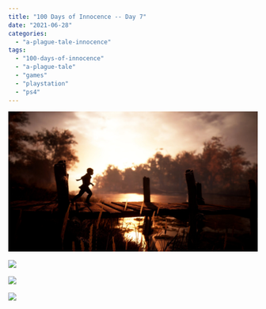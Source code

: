 ```yaml
---
title: "100 Days of Innocence -- Day 7"
date: "2021-06-28"
categories: 
  - "a-plague-tale-innocence"
tags: 
  - "100-days-of-innocence"
  - "a-plague-tale"
  - "games"
  - "playstation"
  - "ps4"
---
```


[![](images/E4_aCZmWYAEfMko-scaled-1.jpeg)](https://davidpeach.co.uk/wp-content/uploads/2023/01/E4_aCZmWYAEfMko-scaled-1.jpeg)

[![](images/E4_aFLIWEAgT4nM-scaled-1.jpeg)](https://davidpeach.me/wp-content/uploads/2021/07/E4_aFLIWEAgT4nM-scaled-1.jpeg)

[![](images/E4_aIYPX0AAEofN-scaled-1.jpeg)](https://davidpeach.me/wp-content/uploads/2021/07/E4_aIYPX0AAEofN-scaled-1.jpeg)

[![](images/E4_aLEHWYAcjXeQ-scaled-1-1.jpeg)](https://davidpeach.me/wp-content/uploads/2021/07/E4_aLEHWYAcjXeQ-scaled-1-1.jpeg)
